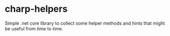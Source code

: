 # charp-helpers
Simple .net core library to collect some helper methods and hints that might be useful from time to time.
